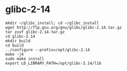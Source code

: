 # glibc-2-14



    mkdir ~/glibc_install; cd ~/glibc_install
    wget http://ftp.gnu.org/gnu/glibc/glibc-2.14.tar.gz
    tar zxvf glibc-2.14.tar.gz
    cd glibc-2.14
    mkdir build
    cd build
    ../configure --prefix=/opt/glibc-2.14
    make -j4
    sudo make install
    export LD_LIBRARY_PATH=/opt/glibc-2.14/lib
